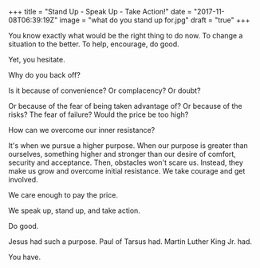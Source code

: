 +++
title = "Stand Up - Speak Up - Take Action!"
date = "2017-11-08T06:39:19Z"
image = "what do you stand up for.jpg"
draft = "true"
+++

You know exactly what would be the right thing to do now. To change a situation to the better. To help, encourage, do good.

Yet, you hesitate.

Why do you back off? 

Is it because of convenience? Or complacency? Or doubt? 

Or because of the fear of being taken advantage of? Or because of the risks? The fear of failure? Would the price be too high?

How can we overcome our inner resistance?

It's when we pursue a higher purpose. When our purpose is greater than ourselves, something higher and stronger than our desire of comfort, security and acceptance. Then, obstacles won't scare us.  Instead, they make us grow and overcome initial resistance. We take courage and get involved. 

We care enough to pay the price.

We speak up, stand up, and take action. 

Do good.

Jesus had such a purpose. Paul of Tarsus had. Martin Luther King Jr. had.

You have.
